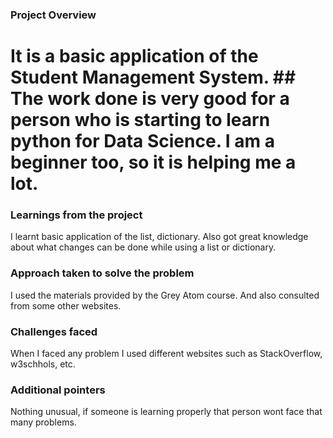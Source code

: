### Project Overview

 # It is a basic application of the Student Management System. ## The work done is very good for a person who is starting to learn python for Data Science. I am a beginner too, so it is helping me a lot.


### Learnings from the project

 I learnt basic application of the list, dictionary. Also got great knowledge about what changes can be done while using a list or dictionary.


### Approach taken to solve the problem

 I used the materials provided by the Grey Atom course. And also consulted from some other websites.


### Challenges faced

 When I faced any problem I used different websites such as StackOverflow, w3schhols, etc.


### Additional pointers

 Nothing unusual, if someone is learning properly that person wont face that many problems. 


